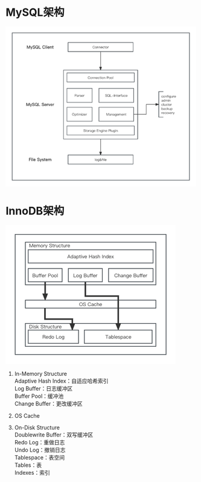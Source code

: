 # MySQL架构
![](../image/MySQL/MySQL架构.png)

# InnoDB架构
![](../image/MySQL/InnoDB架构.png)

1. In-Memory Structure  
Adaptive Hash Index：自适应哈希索引  
Log Buffer：日志缓冲区  
Buffer Pool：缓冲池  
Change Buffer：更改缓冲区

2. OS Cache

3. On-Disk Structure  
Doublewrite Buffer：双写缓冲区  
Redo Log：重做日志  
Undo Log：撤销日志  
Tablespace：表空间  
Tables：表  
Indexes：索引